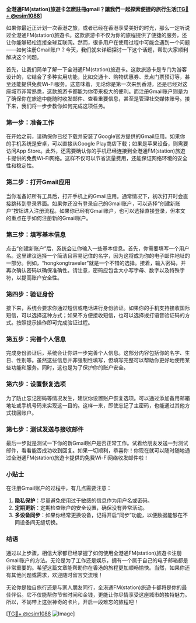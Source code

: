 **全港通FM(station)旅遊卡怎麽註冊gmail？讓我們一起探索便捷的旅行生活[[TG💪+ @esim1088](https://t.me/s/esim1088)]**

如果你最近正计划一次香港之旅，或者已经在香港享受美好的时光，那么一定听说过全港通FM(station)旅遊卡。这款旅游卡不仅为你的旅程提供了便捷的服务，还让你能够轻松连接全球互联网。然而，很多用户在使用过程中可能会遇到一个问题——如何注册Gmail账户？今天，我们就来详细探讨一下这个话题，帮助大家顺利解决这个问题。

首先，让我们简单了解一下全港通FM(station)旅遊卡。这款旅游卡是专门为游客设计的，它结合了多种实用功能，比如交通卡、购物优惠券、景点门票预订等，甚至还能提供免费Wi-Fi服务。这意味着，无论你是第一次来到香港，还是已经对这座城市非常熟悉，这款旅游卡都能为你带来极大的便利。而注册Gmail账户则是为了确保你在旅途中能随时收发邮件、查看重要信息，甚至是管理社交媒体账号。接下来，我们将一步步教你如何完成这项任务。

### **第一步：准备工作**
在开始之前，请确保你已经下载并安装了Google官方提供的Gmail应用。如果你的手机系统是安卓，可以直接从Google Play商店下载；如果是苹果设备，则需要访问App Store。此外，还需要确认你的手机已经连接到全港通FM(station)旅遊卡提供的免费Wi-Fi网络。这样不仅可以节省流量费用，还能保证网络环境的安全性和稳定性。

### **第二步：打开Gmail应用**
当你准备好所有工具后，打开手机上的Gmail应用。通常情况下，初次打开时会直接跳转到登录界面。如果你还没有登录自己的Gmail账户，可以选择“创建新账户”按钮进入注册流程。如果你已经有Gmail账户，也可以选择直接登录，但本文的重点在于如何注册新的Gmail账户。

### **第三步：填写基本信息**
点击“创建新账户”后，系统会让你输入一些基本信息。首先，你需要填写一个用户名。这里建议选择一个简洁且容易记住的名字，因为这将成为你的电子邮件地址的一部分。例如，“hongkongtraveler”就是一个不错的选择。接着，输入密码，并再次确认密码以确保准确性。请注意，密码应包含大小写字母、数字以及特殊字符，以提高账户安全性。

### **第四步：验证身份**
接下来，系统会要求你通过短信或电话进行身份验证。如果你的手机支持接收国际短信，可以选择这种方式；如果不方便接收短信，也可以选择拨打语音验证码的方式。按照提示操作即可完成验证过程。

### **第五步：完善个人信息**
完成身份验证后，系统会让你进一步完善个人信息。这部分内容包括你的名字、生日、性别等。虽然这些信息并非强制性填写，但填写完整可以帮助你更好地使用某些功能和服务。同时，这也是为了保护你的账户安全。

### **第六步：设置恢复选项**
为了防止忘记密码等情况发生，建议你设置账户恢复选项。可以通过添加备用邮箱地址或手机号码来实现这一目的。这样一来，即使忘记了主密码，也能通过其他方式找回账户。

### **第七步：测试发送与接收邮件**
最后一步就是测试一下你的新Gmail账户是否正常工作。试着给朋友发送一封测试邮件，看看能否成功收到回复。如果一切顺利，恭喜你！你现在就可以随时随地通过全港通FM(station)旅遊卡提供的免费Wi-Fi网络收发邮件啦！

### **小贴士**
在注册Gmail账户的过程中，有几点需要注意：
1. **隐私保护**：尽量避免使用过于敏感的信息作为用户名或密码。
2. **定期更新**：定期检查账户的安全设置，确保没有异常活动。
3. **多设备同步**：如果你经常更换设备，记得开启“同步”功能，以便数据能够在不同设备间无缝切换。

### **结语**
通过以上步骤，相信大家都已经掌握了如何使用全港通FM(station)旅遊卡注册Gmail账户的方法。无论是为了工作还是娱乐，拥有一个属于自己的电子邮箱都是非常重要的。希望这篇文章能帮助你在香港的旅程更加顺畅愉快。当然，如果你还有其他问题或需求，欢迎随时留言交流哦！

无论你是独自旅行还是与家人朋友同行，全港通FM(station)旅遊卡都将是你的最佳伴侣。它不仅能帮你节省时间和金钱，更能让你尽情享受这座城市的独特魅力。所以，不妨带上这张神奇的卡片，开启一段难忘的旅程吧！

[[TG💪+ @esim1088](https://t.me/s/esim1088) ![Image](https://i.postimg.cc/4NQfJmqS/Snipaste-2025-05-13-00-14-12.png)]